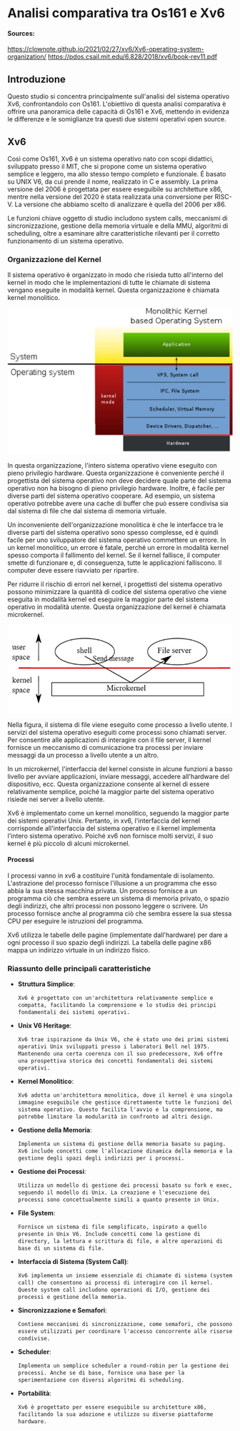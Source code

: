 # Analisi comparativa tra Os161 e Xv6

#### Sources:
https://clownote.github.io/2021/02/27/xv6/Xv6-operating-system-organization/
https://pdos.csail.mit.edu/6.828/2018/xv6/book-rev11.pdf

## Introduzione

Questo studio si concentra principalmente sull'analisi del sistema operativo Xv6, confrontandolo con Os161. L'obiettivo di questa analisi comparativa è offrire una panoramica delle capacità di Os161 e Xv6, mettendo in evidenza le differenze e le somiglianze tra questi due sistemi operativi open source.

## Xv6

Così come Os161, Xv6 è un sistema operativo nato con scopi didattici, sviluppato presso il MIT, che si propone come un sistema operativo semplice e leggero, ma allo stesso tempo completo e funzionale. É basato su UNIX V6, da cui prende il nome, realizzato in C e assembly. La prima versione del 2006 è progettata per essere eseguibile su architetture x86, mentre nella versione del 2020 è stata realizzata una conversione per RISC-V. 
La versione che abbiamo scelto di analizzare è quella del 2006 per x86.

Le funzioni chiave oggetto di studio includono system calls, meccanismi di sincronizzazione, gestione della memoria virtuale e della MMU, algoritmi di scheduling, oltre a esaminare altre caratteristiche rilevanti per il corretto funzionamento di un sistema operativo. 

### Organizzazione del Kernel

Il sistema operativo è organizzato in modo che risieda tutto all'interno del kernel in modo che le implementazioni di tutte le chiamate di sistema vengano eseguite in modalità kernel. Questa organizzazione è chiamata kernel monolitico.

![Kernel Monolitico](Immagini\xv6\monolithic.jpg)

In questa organizzazione, l'intero sistema operativo viene eseguito con pieno privilegio hardware. Questa organizzazione è conveniente perché il progettista del sistema operativo non deve decidere quale parte del sistema operativo non ha bisogno di pieno privilegio hardware. Inoltre, è facile per diverse parti del sistema operativo cooperare. Ad esempio, un sistema operativo potrebbe avere una cache di buffer che può essere condivisa sia dal sistema di file che dal sistema di memoria virtuale.

Un inconveniente dell'organizzazione monolitica è che le interfacce tra le diverse parti del sistema operativo sono spesso complesse, ed è quindi facile per uno sviluppatore del sistema operativo commettere un errore. In un kernel monolitico, un errore è fatale, perché un errore in modalità kernel spesso comporta il fallimento del kernel. Se il kernel fallisce, il computer smette di funzionare e, di conseguenza, tutte le applicazioni falliscono. Il computer deve essere riavviato per ripartire.

Per ridurre il rischio di errori nel kernel, i progettisti del sistema operativo possono minimizzare la quantità di codice del sistema operativo che viene eseguita in modalità kernel ed eseguire la maggior parte del sistema operativo in modalità utente. Questa organizzazione del kernel è chiamata microkernel. 

![Microkernel](Immagini\xv6\microkernel.jpg)

Nella figura, il sistema di file viene eseguito come processo a livello utente. I servizi del sistema operativo eseguiti come processi sono chiamati server. Per consentire alle applicazioni di interagire con il file server, il kernel fornisce un meccanismo di comunicazione tra processi per inviare messaggi da un processo a livello utente a un altro.

In un microkernel, l'interfaccia del kernel consiste in alcune funzioni a basso livello per avviare applicazioni, inviare messaggi, accedere all'hardware del dispositivo, ecc. Questa organizzazione consente al kernel di essere relativamente semplice, poiché la maggior parte del sistema operativo risiede nei server a livello utente.

Xv6 è implementato come un kernel monolitico, seguendo la maggior parte dei sistemi operativi Unix. Pertanto, in xv6, l'interfaccia del kernel corrisponde all'interfaccia del sistema operativo e il kernel implementa l'intero sistema operativo. Poiché xv6 non fornisce molti servizi, il suo kernel è più piccolo di alcuni microkernel.

#### Processi

I processi vanno in xv6 a costituire l'unità fondamentale di isolamento. L'astrazione del processo fornisce l'illusione a un programma che esso abbia la sua stessa macchina privata. Un processo fornisce a un programma ciò che sembra essere un sistema di memoria privato, o spazio degli indirizzi, che altri processi non possono leggere o scrivere. Un processo fornisce anche al programma ciò che sembra essere la sua stessa CPU per eseguire le istruzioni del programma.

Xv6 utilizza le tabelle delle pagine (implementate dall'hardware) per dare a ogni processo il suo spazio degli indirizzi. La tabella delle pagine x86 mappa un indirizzo virtuale in un indirizzo fisico.

###

### Riassunto delle principali caratteristiche


- **Struttura Simplice**:

      Xv6 è progettato con un'architettura relativamente semplice e compatta, facilitando la comprensione e lo studio dei principi fondamentali dei sistemi operativi.

- **Unix V6 Heritage**:
        
      Xv6 trae ispirazione da Unix V6, che è stato uno dei primi sistemi operativi Unix sviluppati presso i laboratori Bell nel 1975. Mantenendo una certa coerenza con il suo predecessore, Xv6 offre una prospettiva storica dei concetti fondamentali dei sistemi operativi.

- **Kernel Monolitico**:
            
      Xv6 adotta un'architettura monolitica, dove il kernel è una singola immagine eseguibile che gestisce direttamente tutte le funzioni del sistema operativo. Questo facilita l'avvio e la comprensione, ma potrebbe limitare la modularità in confronto ad altri design.

- **Gestione della Memoria**:
  
      Implementa un sistema di gestione della memoria basato su paging. Xv6 include concetti come l'allocazione dinamica della memoria e la gestione degli spazi degli indirizzi per i processi.

- **Gestione dei Processi**:
     
      Utilizza un modello di gestione dei processi basato su fork e exec, seguendo il modello di Unix. La creazione e l'esecuzione dei processi sono concettualmente simili a quanto presente in Unix.

- **File System**:
 
      Fornisce un sistema di file semplificato, ispirato a quello presente in Unix V6. Include concetti come la gestione di directory, la lettura e scrittura di file, e altre operazioni di base di un sistema di file.

- **Interfaccia di Sistema (System Call)**:
 
      Xv6 implementa un insieme essenziale di chiamate di sistema (system call) che consentono ai processi di interagire con il kernel. Queste system call includono operazioni di I/O, gestione dei processi e gestione della memoria.

- **Sincronizzazione e Semafori**:
 
      Contiene meccanismi di sincronizzazione, come semafori, che possono essere utilizzati per coordinare l'accesso concorrente alle risorse condivise.

- **Scheduler**:
 
      Implementa un semplice scheduler a round-robin per la gestione dei processi. Anche se di base, fornisce una base per la sperimentazione con diversi algoritmi di scheduling.

- **Portabilità**:

      Xv6 è progettato per essere eseguibile su architetture x86, facilitando la sua adozione e utilizzo su diverse piattaforme hardware.
